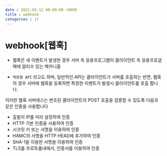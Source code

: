 ```yaml
---
date : 2021-03-12 00:00:00 +0000
title : webhook
categories : it
---
```


# webhook[웹훅]

- 웹푹은 새 이벤트가 발생한 경우 서버 측 응용프로그램이 클라이언트 측 응용프로글매에 알리수 있는 메커니즘

- `역방향 API` 라고도 하며, 일반적인 API는 클라이언트가 서버를 호출하는 반면, 웹훅의 경우 서버에 웹훅을 등록하면 특정한 이벤트가 발생시 클라이언트를 호출 합니다.

이러한 웹훅 서버에스는 변조된 클라이언트의 POST 호출을 검증할 수 있도록 다음과 같은 인증을 사용합니다
- 출발지 IP를 미리 설정하여 인증
- HTTP 기본 인증을 사용하여 인증
- 시크릿 키 또는 서명을 이용하여 인증
- HAMC의 서명을 HTTP HEAD에 추가하여 인증
- SHA-1을 이용한 서명을 이용하여 인증
- TLS를 프로토롤내에서, 인증서를 이용하여 인증
